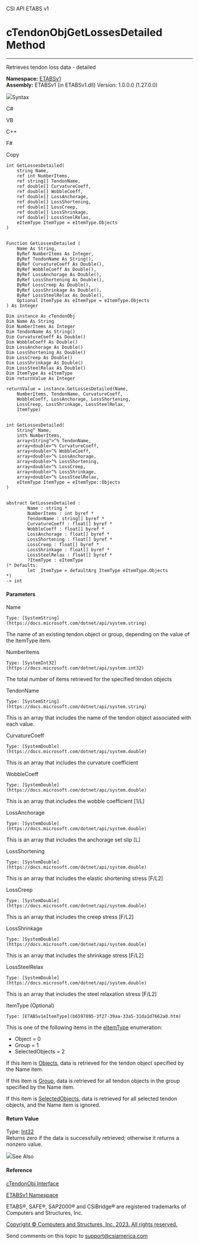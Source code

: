 ﻿

CSI API ETABS v1

# cTendonObjGetLossesDetailed Method  
  
---  
  
Retrieves tendon loss data - detailed

**Namespace:** [ETABSv1](2780f1b8-2033-5289-2298-1cdb2a7508d9.htm)  
**Assembly:** ETABSv1 (in ETABSv1.dll) Version: 1.0.0.0 (1.27.0.0)

![](../icons/SectionExpanded.png)Syntax

C#

VB

C++

F#

Copy

    
    
    int GetLossesDetailed(
    	string Name,
    	ref int NumberItems,
    	ref string[] TendonName,
    	ref double[] CurvatureCoeff,
    	ref double[] WobbleCoeff,
    	ref double[] LossAnchorage,
    	ref double[] LossShortening,
    	ref double[] LossCreep,
    	ref double[] LossShrinkage,
    	ref double[] LossSteelRelax,
    	eItemType ItemType = eItemType.Objects
    )
    
    
    Function GetLossesDetailed ( 
    	Name As String,
    	ByRef NumberItems As Integer,
    	ByRef TendonName As String(),
    	ByRef CurvatureCoeff As Double(),
    	ByRef WobbleCoeff As Double(),
    	ByRef LossAnchorage As Double(),
    	ByRef LossShortening As Double(),
    	ByRef LossCreep As Double(),
    	ByRef LossShrinkage As Double(),
    	ByRef LossSteelRelax As Double(),
    	Optional ItemType As eItemType = eItemType.Objects
    ) As Integer
    
    Dim instance As cTendonObj
    Dim Name As String
    Dim NumberItems As Integer
    Dim TendonName As String()
    Dim CurvatureCoeff As Double()
    Dim WobbleCoeff As Double()
    Dim LossAnchorage As Double()
    Dim LossShortening As Double()
    Dim LossCreep As Double()
    Dim LossShrinkage As Double()
    Dim LossSteelRelax As Double()
    Dim ItemType As eItemType
    Dim returnValue As Integer
    
    returnValue = instance.GetLossesDetailed(Name, 
    	NumberItems, TendonName, CurvatureCoeff, 
    	WobbleCoeff, LossAnchorage, LossShortening, 
    	LossCreep, LossShrinkage, LossSteelRelax, 
    	ItemType)
    
    
    int GetLossesDetailed(
    	String^ Name, 
    	int% NumberItems, 
    	array<String^>^% TendonName, 
    	array<double>^% CurvatureCoeff, 
    	array<double>^% WobbleCoeff, 
    	array<double>^% LossAnchorage, 
    	array<double>^% LossShortening, 
    	array<double>^% LossCreep, 
    	array<double>^% LossShrinkage, 
    	array<double>^% LossSteelRelax, 
    	eItemType ItemType = eItemType::Objects
    )
    
    
    abstract GetLossesDetailed : 
            Name : string * 
            NumberItems : int byref * 
            TendonName : string[] byref * 
            CurvatureCoeff : float[] byref * 
            WobbleCoeff : float[] byref * 
            LossAnchorage : float[] byref * 
            LossShortening : float[] byref * 
            LossCreep : float[] byref * 
            LossShrinkage : float[] byref * 
            LossSteelRelax : float[] byref * 
            ?ItemType : eItemType 
    (* Defaults:
            let _ItemType = defaultArg ItemType eItemType.Objects
    *)
    -> int 
    

#### Parameters

Name

    Type: [SystemString](https://docs.microsoft.com/dotnet/api/system.string)  
The name of an existing tendon object or group, depending on the value of the
ItemType item.

NumberItems

    Type: [SystemInt32](https://docs.microsoft.com/dotnet/api/system.int32)  
The total number of items retrieved for the specified tendon objects

TendonName

    Type: [SystemString](https://docs.microsoft.com/dotnet/api/system.string)  
This is an array that includes the name of the tendon object associated with
each value.

CurvatureCoeff

    Type: [SystemDouble](https://docs.microsoft.com/dotnet/api/system.double)  
This is an array that includes the curvature coefficient

WobbleCoeff

    Type: [SystemDouble](https://docs.microsoft.com/dotnet/api/system.double)  
This is an array that includes the wobble coefficient [1/L]

LossAnchorage

    Type: [SystemDouble](https://docs.microsoft.com/dotnet/api/system.double)  
This is an array that includes the anchorage set slip [L]

LossShortening

    Type: [SystemDouble](https://docs.microsoft.com/dotnet/api/system.double)  
This is an array that includes the elastic shortening stress [F/L2]

LossCreep

    Type: [SystemDouble](https://docs.microsoft.com/dotnet/api/system.double)  
This is an array that includes the creep stress [F/L2]

LossShrinkage

    Type: [SystemDouble](https://docs.microsoft.com/dotnet/api/system.double)  
This is an array that includes the shrinkage stress [F/L2]

LossSteelRelax

    Type: [SystemDouble](https://docs.microsoft.com/dotnet/api/system.double)  
This is an array that includes the steel relaxation stress [F/L2]

ItemType (Optional)

    Type: [ETABSv1eItemType](b6597895-3f27-39aa-33a5-31da1d7662a0.htm)  
This is one of the following items in the
[eItemType](b6597895-3f27-39aa-33a5-31da1d7662a0.htm) enumeration:

  * Object = 0
  * Group = 1
  * SelectedObjects = 2

If this item is [Objects](b6597895-3f27-39aa-33a5-31da1d7662a0.htm), data is
retrieved for the tendon object specified by the Name item.

If this item is [Group](b6597895-3f27-39aa-33a5-31da1d7662a0.htm), data is
retrieved for all tendon objects in the group specified by the Name item.

If this item is [SelectedObjects](b6597895-3f27-39aa-33a5-31da1d7662a0.htm),
data is retrieved for all selected tendon objects, and the Name item is
ignored.

#### Return Value

Type: [Int32](https://docs.microsoft.com/dotnet/api/system.int32)  
Returns zero if the data is successfully retrieved; otherwise it returns a
nonzero value.

![](../icons/SectionExpanded.png)See Also

#### Reference

[cTendonObj Interface](753dc190-17d4-bab1-89d0-5d2bf9ce763f.htm)

[ETABSv1 Namespace](2780f1b8-2033-5289-2298-1cdb2a7508d9.htm)

ETABS®, SAFE®, SAP2000® and CSiBridge® are registered trademarks of Computers
and Structures, Inc.  

[Copyright © Computers and Structures, Inc. 2023. All rights
reserved.](http://www.csiamerica.com)

Send comments on this topic to
[support@csiamerica.com](mailto:support%40csiamerica.com?Subject=CSI%20API%20ETABS%20v1)

